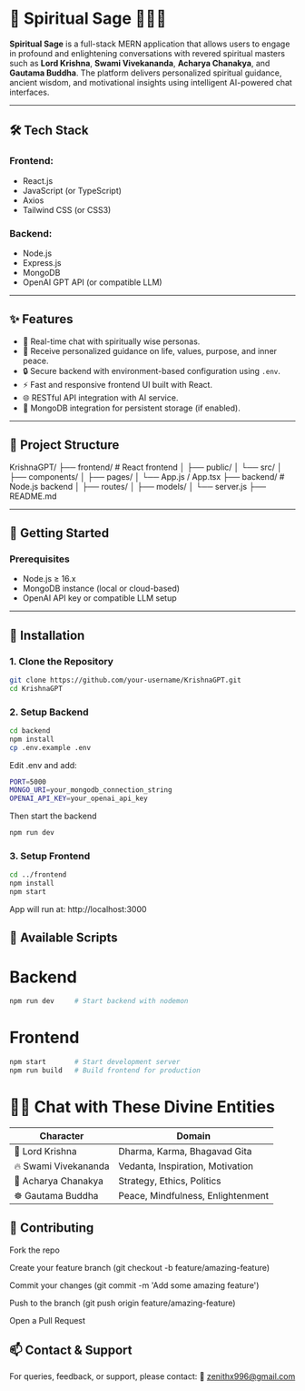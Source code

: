 # 🌿 Spiritual Sage 🧘‍♂️✨

**Spiritual Sage** is a full-stack MERN application that allows users to engage in profound and enlightening conversations with revered spiritual masters such as **Lord Krishna**, **Swami Vivekananda**, **Acharya Chanakya**, and **Gautama Buddha**. The platform delivers personalized spiritual guidance, ancient wisdom, and motivational insights using intelligent AI-powered chat interfaces.

---

## 🛠️ Tech Stack

### Frontend:
- React.js
- JavaScript (or TypeScript)
- Axios
- Tailwind CSS (or CSS3)

### Backend:
- Node.js
- Express.js
- MongoDB
- OpenAI GPT API (or compatible LLM)

---

## ✨ Features

- 💬 Real-time chat with spiritually wise personas.
- 🧘 Receive personalized guidance on life, values, purpose, and inner peace.
- 🔒 Secure backend with environment-based configuration using `.env`.
- ⚡ Fast and responsive frontend UI built with React.
- 🌐 RESTful API integration with AI service.
- 💾 MongoDB integration for persistent storage (if enabled).

---

## 📁 Project Structure
KrishnaGPT/
├── frontend/ # React frontend
│ ├── public/
│ └── src/
│ ├── components/
│ ├── pages/
│ └── App.js / App.tsx
├── backend/ # Node.js backend
│ ├── routes/
│ ├── models/
│ └── server.js
├── README.md


---

## 🚀 Getting Started

### Prerequisites

- Node.js ≥ 16.x
- MongoDB instance (local or cloud-based)
- OpenAI API key or compatible LLM setup

---

## 🔧 Installation

### 1. Clone the Repository

```bash
git clone https://github.com/your-username/KrishnaGPT.git
cd KrishnaGPT
```

### 2. Setup Backend
```bash
cd backend
npm install
cp .env.example .env
```

Edit .env and add:

```bash
PORT=5000
MONGO_URI=your_mongodb_connection_string
OPENAI_API_KEY=your_openai_api_key
```

Then start the backend
```bash
npm run dev
```

### 3. Setup Frontend
```bash
cd ../frontend
npm install
npm start
```
App will run at: http://localhost:3000

## 🔄 Available Scripts

# Backend
```bash
npm run dev     # Start backend with nodemon
```
# Frontend
```bash
npm start       # Start development server
npm run build   # Build frontend for production
```

# 🧘‍♀️ Chat with These Divine Entities

| Character            | Domain                            |
| -------------------- | --------------------------------- |
| 🦚 Lord Krishna      | Dharma, Karma, Bhagavad Gita      |
| 🔥 Swami Vivekananda | Vedanta, Inspiration, Motivation  |
| 🧠 Acharya Chanakya  | Strategy, Ethics, Politics        |
| ☸️ Gautama Buddha    | Peace, Mindfulness, Enlightenment |


## 🤝 Contributing
Fork the repo

Create your feature branch (git checkout -b feature/amazing-feature)

Commit your changes (git commit -m 'Add some amazing feature')

Push to the branch (git push origin feature/amazing-feature)

Open a Pull Request


## 📫 Contact & Support
For queries, feedback, or support, please contact:
📧 zenithx996@gmail.com
